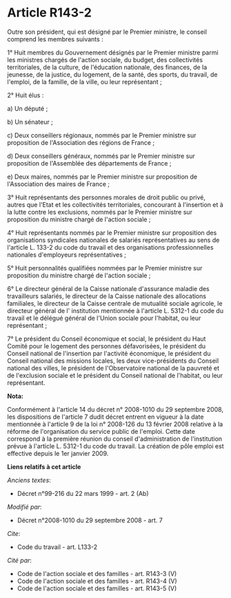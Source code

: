 # Article R143-2

Outre son président, qui est désigné par le Premier ministre, le conseil comprend les membres suivants : 

1° Huit membres du Gouvernement désignés par le Premier ministre parmi les ministres chargés de l'action sociale, du budget,
des collectivités territoriales, de la culture, de l'éducation nationale, des finances, de la jeunesse, de la justice, du
logement, de la santé, des sports, du travail, de l'emploi, de la famille, de la ville, ou leur représentant ; 

2° Huit élus : 

a) Un député ; 

b) Un sénateur ; 

c) Deux conseillers régionaux, nommés par le Premier ministre sur proposition de l'Association des régions de France ; 

d) Deux conseillers généraux, nommés par le Premier ministre sur proposition de l'Assemblée des départements de France ; 

e) Deux maires, nommés par le Premier ministre sur proposition de l'Association des maires de France ; 

3° Huit représentants des personnes morales de droit public ou privé, autres que l'Etat et les collectivités territoriales,
concourant à l'insertion et à la lutte contre les exclusions, nommés par le Premier ministre sur proposition du ministre
chargé de l'action sociale ; 

4° Huit représentants nommés par le Premier ministre sur proposition des organisations syndicales nationales de salariés
représentatives au sens de l'article L. 133-2 du code du travail et des organisations professionnelles nationales
d'employeurs représentatives ; 

5° Huit personnalités qualifiées nommées par le Premier ministre sur proposition du ministre chargé de l'action sociale ; 

6° Le directeur général de la Caisse nationale d'assurance maladie des travailleurs salariés, le directeur de la Caisse
nationale des allocations familiales, le directeur de la Caisse centrale de mutualité sociale agricole, le directeur général
de l'     institution mentionnée à l'article L. 5312-1 du code du travail  et le délégué général de l'Union sociale pour
l'habitat, ou leur représentant ; 

7° Le président du Conseil économique et social, le président du Haut Comité pour le logement des personnes défavorisées, le
président du Conseil national de l'insertion par l'activité économique, le président du Conseil national des missions
locales, les deux vice-présidents du Conseil national des villes, le président de l'Observatoire national de la pauvreté et
de l'exclusion sociale et le président du Conseil national de l'habitat, ou leur représentant.

**Nota:**

Conformément à l'article 14 du décret n° 2008-1010 du 29 septembre 2008, les dispositions de l'article 7 dudit décret entrent
en vigueur à la date mentionnée à l'article 9 de la loi n° 2008-126 du 13 février 2008 relative à la réforme de
l'organisation du service public de l'emploi. Cette date correspond à la première réunion du conseil d'administration de
l'institution prévue à l'article L. 5312-1 du code du travail. La création de pôle emploi est effective depuis le 1er janvier
2009.

**Liens relatifs à cet article**

_Anciens textes_:

  - Décret n°99-216 du 22 mars 1999 - art. 2 (Ab)

_Modifié par_:

  - Décret n°2008-1010 du 29 septembre 2008 - art. 7

_Cite_:

  - Code du travail - art. L133-2

_Cité par_:

  - Code de l'action sociale et des familles - art. R143-3 (V)
  - Code de l'action sociale et des familles - art. R143-4 (V)
  - Code de l'action sociale et des familles - art. R143-5 (V)

